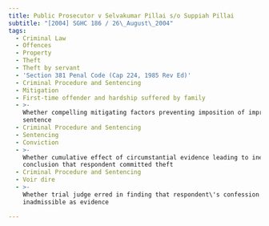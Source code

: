 ```yaml
---
title: Public Prosecutor v Selvakumar Pillai s/o Suppiah Pillai
subtitle: "[2004] SGHC 186 / 26\_August\_2004"
tags:
  - Criminal Law
  - Offences
  - Property
  - Theft
  - Theft by servant
  - 'Section 381 Penal Code (Cap 224, 1985 Rev Ed)'
  - Criminal Procedure and Sentencing
  - Mitigation
  - First-time offender and hardship suffered by family
  - >-
    Whether compelling mitigating factors preventing imposition of imprisonment
    sentence
  - Criminal Procedure and Sentencing
  - Sentencing
  - Conviction
  - >-
    Whether cumulative effect of circumstantial evidence leading to inexorable
    conclusion that respondent committed theft
  - Criminal Procedure and Sentencing
  - Voir dire
  - >-
    Whether trial judge erred in finding that respondent\'s confession was
    inadmissible as evidence

---
```



